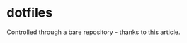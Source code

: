 # dotfiles

Controlled through a bare repository - thanks to [this](https://www.atlassian.com/git/tutorials/dotfiles) article. 
